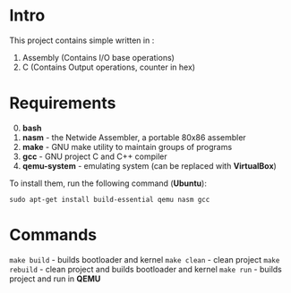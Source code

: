 # Intro
This project contains simple written in : 
1. Assembly (Contains I/O base operations)
2. C (Contains Output operations, counter in hex)

# Requirements
0. **bash**
1. **nasm** - the Netwide Assembler, a portable 80x86 assembler
2. **make** - GNU make utility to maintain groups of programs
2. **gcc** - GNU project C and C++ compiler
3. **qemu-system** - emulating system (can be replaced with **VirtualBox**)

To install them, run the following command (**Ubuntu**):

`sudo apt-get install build-essential qemu nasm gcc`


# Commands

`make build` - builds bootloader and kernel
`make clean` - clean project
`make rebuild` - clean project and builds bootloader and kernel
`make run` - builds project and run in **QEMU**

